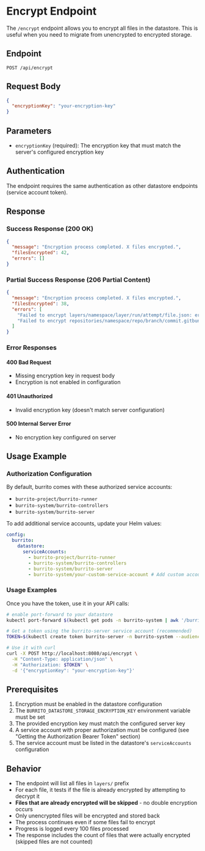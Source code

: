 # Encrypt Endpoint

The `/encrypt` endpoint allows you to encrypt all files in the datastore. This is useful when you need to migrate from unencrypted to encrypted storage.

## Endpoint

`POST /api/encrypt`

## Request Body

```json
{
  "encryptionKey": "your-encryption-key"
}
```

## Parameters

- `encryptionKey` (required): The encryption key that must match the server's configured encryption key

## Authentication

The endpoint requires the same authentication as other datastore endpoints (service account token).

## Response

### Success Response (200 OK)

```json
{
  "message": "Encryption process completed. X files encrypted.",
  "filesEncrypted": 42,
  "errors": []
}
```

### Partial Success Response (206 Partial Content)

```json
{
  "message": "Encryption process completed. X files encrypted.",
  "filesEncrypted": 38,
  "errors": [
    "Failed to encrypt layers/namespace/layer/run/attempt/file.json: error details",
    "Failed to encrypt repositories/namespace/repo/branch/commit.gitbundle: error details"
  ]
}
```

### Error Responses

#### 400 Bad Request
- Missing encryption key in request body
- Encryption is not enabled in configuration

#### 401 Unauthorized  
- Invalid encryption key (doesn't match server configuration)

#### 500 Internal Server Error
- No encryption key configured on server

## Usage Example

### Authorization Configuration

By default, burrito comes with these authorized service accounts:
- `burrito-project/burrito-runner`
- `burrito-system/burrito-controllers`  
- `burrito-system/burrito-server`

To add additional service accounts, update your Helm values:

```yaml
config:
  burrito:
    datastore:
      serviceAccounts:
        - burrito-project/burrito-runner
        - burrito-system/burrito-controllers
        - burrito-system/burrito-server
        - burrito-system/your-custom-service-account # Add custom accounts here
```

### Usage Examples

Once you have the token, use it in your API calls:

```bash
# enable port-forward to your datastore
kubectl port-forward $(kubectl get pods -n burrito-system | awk '/burrito-datastore/{print $1}') -n burrito-system 8080:8080

# Get a token using the burrito-server service account (recommended)
TOKEN=$(kubectl create token burrito-server -n burrito-system --audience=burrito)

# Use it with curl
curl -X POST http://localhost:8080/api/encrypt \
  -H "Content-Type: application/json" \
  -H "Authorization: $TOKEN" \
  -d '{"encryptionKey": "your-encryption-key"}'
```

## Prerequisites

1. Encryption must be enabled in the datastore configuration
2. The `BURRITO_DATASTORE_STORAGE_ENCRYPTION_KEY` environment variable must be set
3. The provided encryption key must match the configured server key
4. A service account with proper authorization must be configured (see "Getting the Authorization Bearer Token" section)
5. The service account must be listed in the datastore's `serviceAccounts` configuration

## Behavior

- The endpoint will list all files in `layers/` prefix
- For each file, it tests if the file is already encrypted by attempting to decrypt it
- **Files that are already encrypted will be skipped** - no double encryption occurs
- Only unencrypted files will be encrypted and stored back
- The process continues even if some files fail to encrypt
- Progress is logged every 100 files processed
- The response includes the count of files that were actually encrypted (skipped files are not counted)
